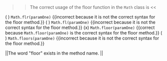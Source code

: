 >>The correct usage of the floor function in the <code>Math</code> class is <<

( ) <code>Math.flr(paramOne)</code> {{incorrect because it is not the correct syntax for the floor method.}}
( ) <code>Math.fl(paramOne)</code> {{incorrect because it is not the correct syntax for the floor method.}}
(x) <code>Math.floor(paramOne)</code> {{correct because <code>Math.floor(paramOne)</code> is the correct syntax for the floor method.}}
( ) <code>Math.floors(paramOne)</code> {{incorrect because it is not the correct syntax for the floor method.}}

||The word "floor" exists in the method name. ||
